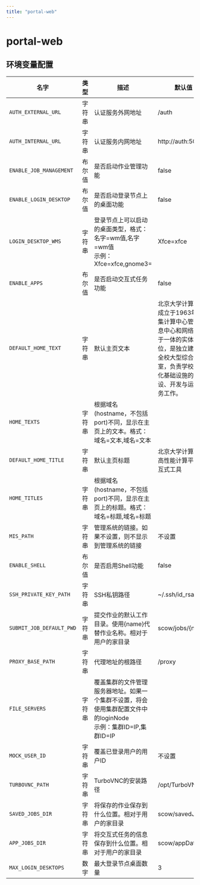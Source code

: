 ```yaml
---
title: "portal-web"
---
```


# portal-web

## 环境变量配置



<!-- ENV TABLE START -->

| 名字 | 类型 | 描述 | 默认值 |
| -- | -- | -- | -- |
|`AUTH_EXTERNAL_URL`|字符串|认证服务外网地址|/auth|
|`AUTH_INTERNAL_URL`|字符串|认证服务内网地址|http://auth:5000|
|`ENABLE_JOB_MANAGEMENT`|布尔值|是否启动作业管理功能|false|
|`ENABLE_LOGIN_DESKTOP`|布尔值|是否启动登录节点上的桌面功能|false|
|`LOGIN_DESKTOP_WMS`|字符串|登录节点上可以启动的桌面类型，格式：名字=wm值,名字=wm值<br/>示例：Xfce=xfce,gnome3=|Xfce=xfce|
|`ENABLE_APPS`|布尔值|是否启动交互式任务功能|false|
|`DEFAULT_HOME_TEXT`|字符串|默认主页文本|北京大学计算中心成立于1963年，是集计算中心管理信息中心和网络中心于一体的实体单位，是独立建制的全校大型综合实验室，负责学校信息化基础设施的建设、开发与运行服务工作。|
|`HOME_TEXTS`|字符串|根据域名(hostname，不包括port)不同，显示在主页上的文本。格式：域名=文本,域名=文本||
|`DEFAULT_HOME_TITLE`|字符串|默认主页标题|北京大学计算中心高性能计算平台交互式工具|
|`HOME_TITLES`|字符串|根据域名(hostname，不包括port)不同，显示在主页上的标题。格式：域名=标题,域名=标题||
|`MIS_PATH`|字符串|管理系统的链接。如果不设置，则不显示到管理系统的链接|不设置|
|`ENABLE_SHELL`|布尔值|是否启用Shell功能|false|
|`SSH_PRIVATE_KEY_PATH`|字符串|SSH私钥路径|~/.ssh/id_rsa|
|`SUBMIT_JOB_DEFAULT_PWD`|字符串|提交作业的默认工作目录。使用{name}代替作业名称。相对于用户的家目录|scow/jobs/{name}|
|`PROXY_BASE_PATH`|字符串|代理地址的根路径|/proxy|
|`FILE_SERVERS`|字符串|覆盖集群的文件管理服务器地址。如果一个集群不设置，将会使用集群配置文件中的loginNode<br/>示例：集群ID=IP,集群ID=IP||
|`MOCK_USER_ID`|字符串|覆盖已登录用户的用户ID|不设置|
|`TURBOVNC_PATH`|字符串|TurboVNC的安装路径|/opt/TurboVNC|
|`SAVED_JOBS_DIR`|字符串|将保存的作业保存到什么位置。相对于用户的家目录|scow/savedJobs|
|`APP_JOBS_DIR`|字符串|将交互式任务的信息保存到什么位置。相对于用户的家目录|scow/appData|
|`MAX_LOGIN_DESKTOPS`|数字|最大登录节点桌面数量|3|

<!-- ENV TABLE END -->


